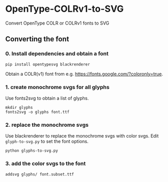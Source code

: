 # OpenType-COLRv1-to-SVG
Convert OpenType COLR or COLRv1 fonts to SVG

## Converting the font

### 0. Install dependencies and obtain a font
```
pip install opentypesvg blackrenderer
```

Obtain a COLR(v1) font from e.g. https://fonts.google.com/?coloronly=true.

### 1. create monochrome svgs for all glyphs
Use fonts2svg to obtain a list of glyphs.
```
mkdir glyphs
fonts2svg -o glyphs font.ttf
```

### 2. replace the monochrome svgs
Use blackrenderer to replace the monochrome svgs with color svgs. Edit ``glyph-to-svg.py`` to set the font options.
```
python glyphs-to-svg.py
```

### 3. add the color svgs to the font
```
addsvg glyphs/ font.subset.ttf
```
